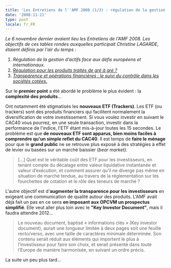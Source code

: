 ```yaml
---
title: 'Les Entretiens de l''AMF 2008 (1/3) : régulation de la gestion d''actifs'
date: '2008-11-21'
type: post
locale: fr_FR
---
```


_Le 6 novembre dernier avaient lieu les Entretiens de l'AMF 2008\. Les objectifs de ces tables rondes auxquelles participait Christine LAGARDE, étaient définis par l'air du temps&nbsp;:_

1.  _Régulation de la gestion d’actifs face aux défis européens et internationaux._
2.  [_Régulation pour les produits traités de gré à gré&nbsp;?_](/2008/12/les-entretiens-de-lamf-2008-23-regulation-des-produits-traites-de-gre-a-gre/)
3.  [_Transparence et opérations financières&nbsp;: le suivi du contrôle dans les sociétés cotées._](/2008/12/les-entretiens-de-lamf-2008-33-suivi-du-controle-dans-les-societes-cotees/)

Sur le **premier point** a été abordé le problème le plus évident&nbsp;: la **complexité des produits**…

Ont notamment été stigmatisés les **nouveaux ETF (Trackers)**. Les ETF (ou trackers) sont des produits financiers qui facilitent normalement la diversification de votre investissement. Si vous voulez investir en suivant le CAC40 vous pourrez, en une seule transaction, investir dans la performance de l'indice, l'ETF étant mis-à-jour toutes les 15 secondes. Le problème est que **de nouveaux ETF sont apparus, bien moins faciles à comprendre qu'un simple reflet du CAC40**. Il est temps de **faire le ménage** pour que le **grand public** ne se retrouve plus exposé à des stratégies à effet de levier ou basées sur un marché baissier (_bear market)._

> […] Quel est le véritable coût des ETF pour les investisseurs, en tenant compte du décalage entre valeur liquidative instantanée et valeur d’exécution, et comment assurer qu’il ne diverge pas même en situation de marché tendue, au travers de la réglementation sur les fourchettes de cotation et le rôle des teneurs de marché&nbsp;?

L'autre objectif est d'**augmenter la transparence pour les investisseurs** en exigeant une communication de qualité autour des produits. L'AMF avait déjà fait un pas en ce sens **en imposant aux OPCVM un prospectus simplifié**. Elle veut aller plus loin avec le **"Key Investor Document"**, mais il faudra attendre 2012…

> Le nouveau document, baptisé «&nbsp;informations clés&nbsp;» (Key investor document), aurait une longueur limitée à deux pages soit une feuille recto/verso, avec une taille de caractères minimale déterminée. Son contenu serait réduit aux éléments qui importent le plus à l’investisseur pour faire son choix, et serait présenté dans toute l’Europe de manière harmonisée, en suivant un ordre précis.

La suite un peu plus tard…

